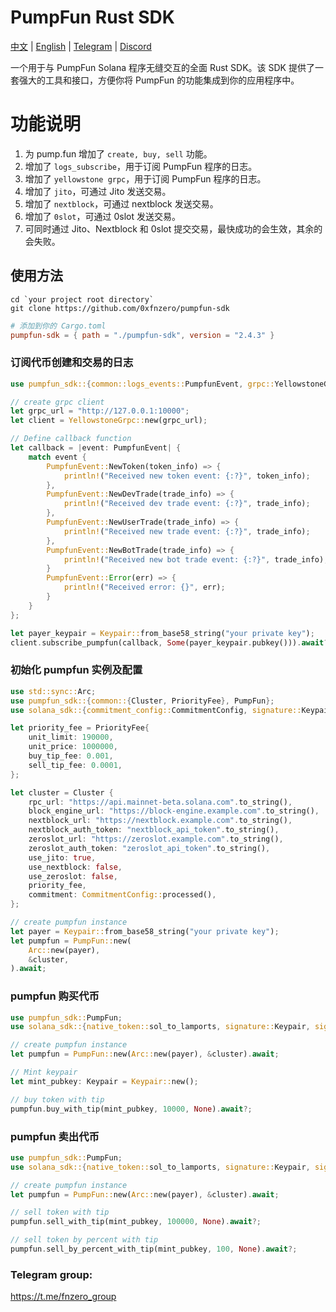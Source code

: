 # PumpFun Rust SDK

[中文](https://github.com/0xfnzero/pumpfun-sdk/blob/main/README_CN.md) | [English](https://github.com/0xfnzero/pumpfun-sdk/blob/main/README.md) | [Telegram](https://t.me/fnzero_group) | [Discord](https://discord.gg/3At4eaUt)

一个用于与 PumpFun Solana 程序无缝交互的全面 Rust SDK。该 SDK 提供了一套强大的工具和接口，方便你将 PumpFun 的功能集成到你的应用程序中。


# 功能说明
1. 为 pump.fun 增加了 `create, buy, sell` 功能。
2. 增加了 `logs_subscribe`，用于订阅 PumpFun 程序的日志。
3. 增加了 `yellowstone grpc`，用于订阅 PumpFun 程序的日志。
4. 增加了 `jito`，可通过 Jito 发送交易。
5. 增加了 `nextblock`，可通过 nextblock 发送交易。
6. 增加了 `0slot`，可通过 0slot 发送交易。
7. 可同时通过 Jito、Nextblock 和 0slot 提交交易，最快成功的会生效，其余的会失败。

## 使用方法
```shell
cd `your project root directory`
git clone https://github.com/0xfnzero/pumpfun-sdk
```

```toml
# 添加到你的 Cargo.toml
pumpfun-sdk = { path = "./pumpfun-sdk", version = "2.4.3" }
```

### 订阅代币创建和交易的日志
```rust
use pumpfun_sdk::{common::logs_events::PumpfunEvent, grpc::YellowstoneGrpc};

// create grpc client
let grpc_url = "http://127.0.0.1:10000";
let client = YellowstoneGrpc::new(grpc_url);

// Define callback function
let callback = |event: PumpfunEvent| {
    match event {
        PumpfunEvent::NewToken(token_info) => {
            println!("Received new token event: {:?}", token_info);
        },
        PumpfunEvent::NewDevTrade(trade_info) => {
            println!("Received dev trade event: {:?}", trade_info);
        },
        PumpfunEvent::NewUserTrade(trade_info) => {
            println!("Received new trade event: {:?}", trade_info);
        },
        PumpfunEvent::NewBotTrade(trade_info) => {
            println!("Received new bot trade event: {:?}", trade_info);
        }
        PumpfunEvent::Error(err) => {
            println!("Received error: {}", err);
        }
    }
};

let payer_keypair = Keypair::from_base58_string("your private key");
client.subscribe_pumpfun(callback, Some(payer_keypair.pubkey())).await?;
```

### 初始化 pumpfun 实例及配置
```rust
use std::sync::Arc;
use pumpfun_sdk::{common::{Cluster, PriorityFee}, PumpFun};
use solana_sdk::{commitment_config::CommitmentConfig, signature::Keypair, signer::Signer};

let priority_fee = PriorityFee{
    unit_limit: 190000,
    unit_price: 1000000,
    buy_tip_fee: 0.001,
    sell_tip_fee: 0.0001,
};

let cluster = Cluster {
    rpc_url: "https://api.mainnet-beta.solana.com".to_string(),
    block_engine_url: "https://block-engine.example.com".to_string(),
    nextblock_url: "https://nextblock.example.com".to_string(),
    nextblock_auth_token: "nextblock_api_token".to_string(),
    zeroslot_url: "https://zeroslot.example.com".to_string(),
    zeroslot_auth_token: "zeroslot_api_token".to_string(),
    use_jito: true,
    use_nextblock: false,
    use_zeroslot: false,
    priority_fee,
    commitment: CommitmentConfig::processed(),
};

// create pumpfun instance
let payer = Keypair::from_base58_string("your private key");
let pumpfun = PumpFun::new(
    Arc::new(payer), 
    &cluster,
).await;
```

### pumpfun 购买代币
```rust
use pumpfun_sdk::PumpFun;
use solana_sdk::{native_token::sol_to_lamports, signature::Keypair, signer::Signer};

// create pumpfun instance
let pumpfun = PumpFun::new(Arc::new(payer), &cluster).await;

// Mint keypair
let mint_pubkey: Keypair = Keypair::new();

// buy token with tip
pumpfun.buy_with_tip(mint_pubkey, 10000, None).await?;

```

### pumpfun 卖出代币
```rust
use pumpfun_sdk::PumpFun;
use solana_sdk::{native_token::sol_to_lamports, signature::Keypair, signer::Signer};

// create pumpfun instance
let pumpfun = PumpFun::new(Arc::new(payer), &cluster).await;

// sell token with tip
pumpfun.sell_with_tip(mint_pubkey, 100000, None).await?;

// sell token by percent with tip
pumpfun.sell_by_percent_with_tip(mint_pubkey, 100, None).await?;

```

### Telegram group:
https://t.me/fnzero_group

